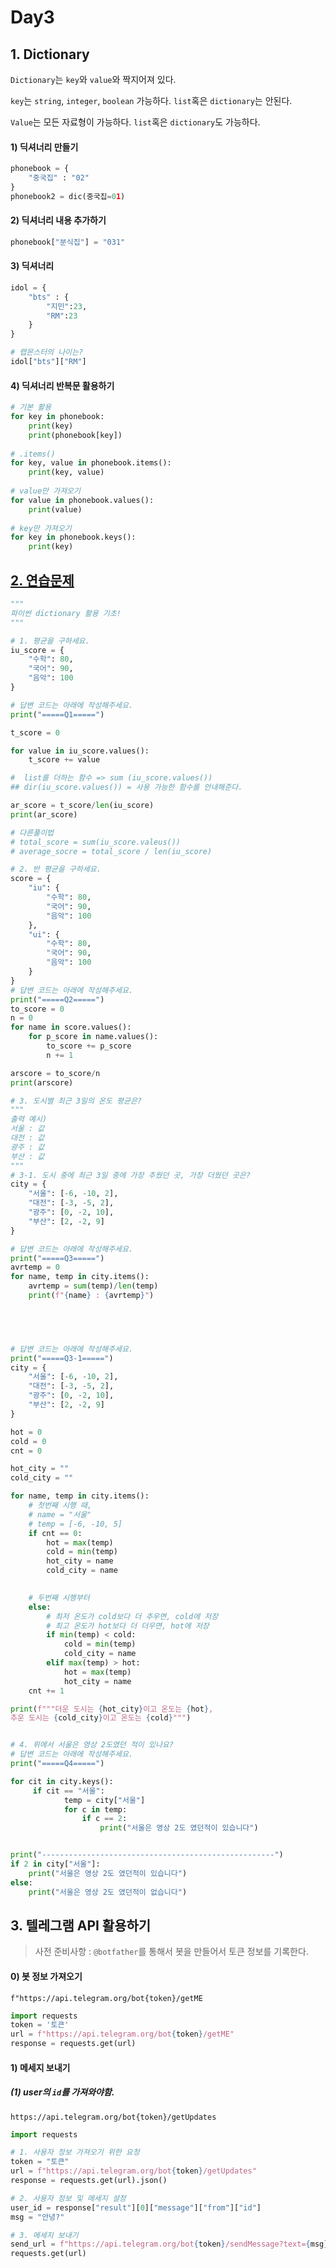# Day3

## 1. Dictionary

`Dictionary`는 `key`와 `value`와 짝지어져 있다.

`key`는 `string`, `integer`, `boolean` 가능하다. `list`혹은 `dictionary`는 안된다.

`Value`는 모든 자료형이 가능하다. `list`혹은 `dictionary`도 가능하다.



#### 1) 딕셔너리 만들기

```python
phonebook = {
    "중국집" : "02"
}
phonebook2 = dic(중국집=01)
```

#### 2) 딕셔너리 내용 추가하기

```python
phonebook["분식집"] = "031"
```

#### 3) 딕셔너리

```python
idol = {
    "bts" : {
        "지민":23,
        "RM":23
    }
}

# 랩몬스터의 나이는?
idol["bts"]["RM"]
```



#### 4) 딕셔너리 반복문 활용하기

```python
# 기본 활용
for key in phonebook:
    print(key)
    print(phonebook[key])
   
# .items()
for key, value in phonebook.items():
    print(key, value)
    
# value만 가져오기
for value in phonebook.values():
    print(value)
    
# key만 가져오기
for key in phonebook.keys():
    print(key)
```



## [2. 연습문제](https://gist.github.com/edutak/782b7c507931515ae550538c505ae9fb)

```python
"""
파이썬 dictionary 활용 기초!
"""

# 1. 평균을 구하세요.
iu_score = {
    "수학": 80,
    "국어": 90,
    "음악": 100
}

# 답변 코드는 아래에 작성해주세요.
print("=====Q1=====")

t_score = 0

for value in iu_score.values():
    t_score += value

#  list를 더하는 함수 => sum (iu_score.values())
## dir(iu_score.values()) = 사용 가능한 함수를 안내해준다.

ar_score = t_score/len(iu_score)
print(ar_score)

# 다른풀이법
# total_score = sum(iu_score.valeus())
# average_socre = total_score / len(iu_score)

# 2. 반 평균을 구하세요.
score = {
    "iu": {
        "수학": 80,
        "국어": 90,
        "음악": 100
    },
    "ui": {
        "수학": 80,
        "국어": 90,
        "음악": 100
    }
}
# 답변 코드는 아래에 작성해주세요.
print("=====Q2=====")
to_score = 0
n = 0
for name in score.values():
    for p_score in name.values():
        to_score += p_score
        n += 1

arscore = to_score/n
print(arscore)

# 3. 도시별 최근 3일의 온도 평균은?
"""
출력 예시)
서울 : 값
대전 : 값
광주 : 값
부산 : 값
"""
# 3-1. 도시 중에 최근 3일 중에 가장 추웠던 곳, 가장 더웠던 곳은?
city = {
    "서울": [-6, -10, 2],
    "대전": [-3, -5, 2],
    "광주": [0, -2, 10],
    "부산": [2, -2, 9]
}

# 답변 코드는 아래에 작성해주세요.
print("=====Q3=====")
avrtemp = 0
for name, temp in city.items():
    avrtemp = sum(temp)/len(temp)
    print(f"{name} : {avrtemp}")


   


# 답변 코드는 아래에 작성해주세요.
print("=====Q3-1=====")
city = {
    "서울": [-6, -10, 2],
    "대전": [-3, -5, 2],
    "광주": [0, -2, 10],
    "부산": [2, -2, 9]
}

hot = 0
cold = 0
cnt = 0

hot_city = ""
cold_city = ""

for name, temp in city.items():
    # 첫번째 시행 때,
    # name = "서울"
    # temp = [-6, -10, 5]
    if cnt == 0:
        hot = max(temp)
        cold = min(temp)
        hot_city = name
        cold_city = name
    

    # 두번째 시행부터
    else:
        # 최저 온도가 cold보다 더 추우면, cold에 저장
        # 최고 온도가 hot보다 더 더우면, hot에 저장
        if min(temp) < cold:
            cold = min(temp)
            cold_city = name
        elif max(temp) > hot:
            hot = max(temp)
            hot_city = name
    cnt += 1

print(f"""더운 도시는 {hot_city}이고 온도는 {hot},
추운 도시는 {cold_city}이고 온도는 {cold}""")


# 4. 위에서 서울은 영상 2도였던 적이 있나요?
# 답변 코드는 아래에 작성해주세요.
print("=====Q4=====")

for cit in city.keys():
     if cit == "서울":
            temp = city["서울"]
            for c in temp:
                if c == 2:
                    print("서울은 영상 2도 였던적이 있습니다")


print("----------------------------------------------------")
if 2 in city["서울"]:
    print("서울은 영상 2도 였던적이 있습니다")
else:
    print("서울은 영상 2도 였던적이 없습니다")
```



## 3. 텔레그램 API 활용하기

> 사전 준비사항 : `@botfather`를 통해서 봇을 만들어서 토큰 정보를 기록한다.

#### 0) 봇 정보 가져오기

```
f"https://api.telegram.org/bot{token}/getME
```

```python
import requests
token = '토큰'
url = f"https://api.telegram.org/bot{token}/getME"
response = requests.get(url)
```

#### 1) 메세지 보내기

##### (1) user의 `id`를 가져와야함.

```
https://api.telegram.org/bot{token}/getUpdates
```

```python
import requests

# 1. 사용자 정보 가져오기 위한 요청
token = "토큰"
url = f"https://api.telegram.org/bot{token}/getUpdates"
response = requests.get(url).json()

# 2. 사용자 정보 및 메세지 설정
user_id = response["result"][0]["message"]["from"]["id"]
msg = "안녕?"

# 3. 메세지 보내기
send_url = f"https://api.telegram.org/bot{token}/sendMessage?text={msg}&chat_id={user_id}"
requests.get(url)
```



